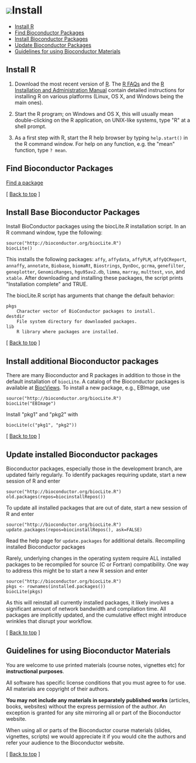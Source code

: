 ![](/images/icons/install.gif)Install
===========================================================

* [Install R](#install-R)  
* [Find Bioconductor Packages](#find-bioconductor-packages)  
* [Install Bioconductor Packages](#install-bioconductor-packages)  
* [Update Bioconductor Packages](#update-bioconductor-packages)
* [Guidelines for using Bioconductor Materials](#guideline-using-bioc)

<h2 id="install-R">Install R</h2>

1. Download the most recent version of [R][].  The [R FAQs][] and the [R
Installation and Administration Manual][1] contain detailed instructions
for installing R on various platforms (Linux, OS X, and Windows being
the main ones).

[R]: http://www.r-project.org/
[R FAQs]: http://cran.r-project.org/faqs.html
[1]: http://cran.r-project.org/doc/manuals/R-admin.html

2. Start the R program; on Windows and OS X, this will usually mean
   double-clicking on the R application, on UNIX-like systems, type
   "R" at a shell prompt.
   
3. As a first step with R, start the R help browser by typing
   `help.start()` in the R command window. For help on any
   function, e.g. the "mean" function, type `? mean`.


<h2 id="find-bioconductor-packages">Find Bioconductor Packages</h2>

[Find a package](http://www.bioconductor.org/packages/devel/BiocViews.html)

<p class="back_to_top">[ <a href="#top">Back to top</a> ]</p>


<h2 id="install-bioconductor-packages">Install Base Bioconductor Packages</h2>


Install BioConductor packages using the biocLite.R installation
script. In an R command window, type the following:

    source("http://bioconductor.org/biocLite.R")
    biocLite()

This installs the following packages: `affy`, `affydata`, `affyPLM`,
`affyQCReport`, `annaffy`, `annotate`, `Biobase`, `biomaRt`, `Biostrings`,
`DynDoc`, `gcrma`, `genefilter`, `geneplotter`, `GenomicRanges`,
`hgu95av2.db`, `limma`, `marray`, `multtest`, `vsn`, and `xtable`.
After downloading and installing these packages, the script prints
"Installation complete" and TRUE.

The biocLite.R script has arguments that change the default behavior:

    pkgs
        Character vector of BioConductor packages to install.
    destdir
        File system directory for downloaded packages.
    lib
        R library where packages are installed.

<p class="back_to_top">[ <a href="#top">Back to top</a> ]</p>

<h2>Install additional Bioconductor packages</h2>

There are many Bioconductor and R packages in addition to those in the
default installation of `biocLite`. A catalog of the Bioconductor
packages is available at
[BiocViews](http://www.bioconductor.org/packages/release/BiocViews.html).
To install a new package, e.g., EBImage, use

    source("http://bioconductor.org/biocLite.R")
    biocLite("EBImage")

Install "pkg1" and "pkg2" with

    biocLite(c("pkg1", "pkg2"))

<p class="back_to_top">[ <a href="#top">Back to top</a> ]</p>


<h2 id="update-bioconductor-packages">Update installed Bioconductor packages</h2>

Bioconductor packages, especially those in the development branch, are
updated fairly regularly. To identify packages requiring update, start
a new session of R and enter

    source("http://bioconductor.org/biocLite.R")
    old.packages(repos=biocinstallRepos())

To update all installed packages that are out of date, start a new
session of R and enter

    source("http://bioconductor.org/biocLite.R")
    update.packages(repos=biocinstallRepos(), ask=FALSE)

Read the help page for `update.packages` for additional details.
Recompiling installed Bioconductor packages

Rarely, underlying changes in the operating system require ALL
installed packages to be recompiled for source (C or Fortran)
compatibility. One way to address this might be to start a new R
session and enter

    source("http://bioconductor.org/biocLite.R")
    pkgs <- rownames(installed.packages())
    biocLite(pkgs)

As this will reinstall all currently installed packages, it likely
involves a significant amount of network bandwidth and compilation
time. All packages are implicitly updated, and the cumulative effect
might introduce wrinkles that disrupt your workflow.

<p class="back_to_top">[ <a href="#top">Back to top</a> ]</p>


<h2 id="guideline-using-bioc">Guidelines for using Bioconductor Materials</h2>

You are welcome to use printed materials (course notes, vignettes etc) for
**instructional purposes**. 

All software has specific license conditions that you must agree to for
use. All materials are copyright of their authors. 

**You may not include any materials in separately published works** (articles,
books, websites) without the express permission of the author. An exception is
granted for any site mirroring all or part of the Bioconductor website. 

When using all or parts of the Bioconductor course materials (slides,
vignettes, scripts) we would appreciate it if you would cite the authors and
refer your audience to the Bioconductor website. 

<p class="back_to_top">[ <a href="#top">Back to top</a> ]</p>
